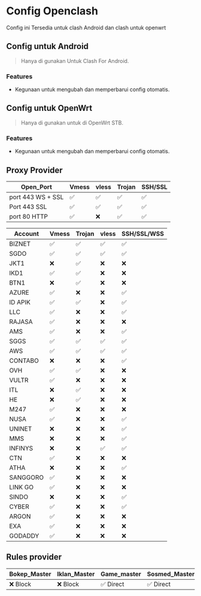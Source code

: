 # Config Openclash
Config ini Tersedia untuk clash Android dan clash untuk openwrt

## Config untuk Android
> Hanya di gunakan Untuk Clash For Android.

### Features
- Kegunaan untuk mengubah dan memperbarui config otomatis.

## Config untuk OpenWrt
> Hanya di gunakan untuk di OpenWrt STB.

### Features
- Kegunaan untuk mengubah dan memperbarui config otomatis.

## Proxy Provider 
| Open_Port | Vmess | vless | Trojan | SSH/SSL |
| --- | --- | --- | --- | --- |
| port 443 WS + SSL | ✅ | ✅ | ✅ | ✅ |
| Port 443 SSL | ✅ | ✅ | ✅ | ✅ |
 | port 80 HTTP | ✅ | ❌ | ✅ | ✅ |

| Account | Vmess | Trojan | vless | SSH/SSL/WSS |
| --- | --- | --- | --- | --- |
| BIZNET | ✅ | ✅ | ✅ | ✅ |
| SGDO | ✅ | ✅ | ✅ | ✅ |
| JKT1 | ❌ | ✅ | ❌ | ❌ |
| IKD1 | ✅ | ✅ | ❌ | ❌ |
| BTN1 | ❌ | ✅ | ❌ | ❌ |
| AZURE | ✅ | ❌ | ❌ | ✅ |
| ID APIK | ✅ | ✅ | ❌ | ✅ |
| LLC | ✅ | ❌ | ❌ | ✅ |
| RAJASA | ✅ | ❌ | ❌ | ❌ |
| AMS | ✅ | ❌ | ❌ | ✅ |
| SGGS | ✅ | ✅ | ✅ | ✅ |
| AWS | ✅ | ✅ | ✅ | ✅ |
| CONTABO | ❌ | ❌ | ❌ | ✅ |
| OVH | ✅ | ✅ | ❌ | ❌ |
| VULTR | ✅ | ❌ | ❌ | ❌ |
| ITL | ❌ | ✅ | ❌ | ❌ |
| HE | ❌ | ✅ | ❌ | ❌ |
| M247 | ✅ | ❌ | ❌ | ❌ |
| NUSA | ✅ | ❌ | ❌ | ✅ |
| UNINET | ❌ | ❌ | ❌ | ✅ |
| MMS | ❌ | ❌ | ❌ | ✅ |
| INFINYS | ❌ | ❌ | ✅ | ✅ |
| CTN | ✅ | ❌ | ❌ | ❌ |
| ATHA | ❌ | ❌ | ❌ | ✅ |
| SANGGORO | ✅ | ❌ | ❌ | ❌ |
| LINK GO | ✅ | ❌ | ❌ | ❌ |
| SINDO | ❌ | ❌ | ❌ | ✅ |
| CYBER | ✅ | ❌ | ❌ | ✅ |
| ARGON | ✅ | ❌ | ❌ | ❌ |
| EXA | ✅ | ❌ | ❌ | ❌ |
| GODADDY | ✅ | ❌ | ❌ | ❌ |

## Rules provider

| Bokep_Master | Iklan_Master | Game_master | Sosmed_Master | Streming_Master |
| --- | --- | --- | --- | --- |
| ❌ Block | ❌ Block | ✅ Direct | ✅ Direct | ✅ Direct |
